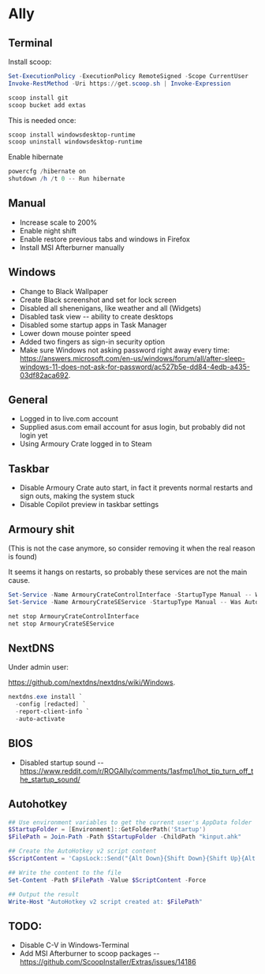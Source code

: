 # Ally

## Terminal

Install scoop:

```powershell
Set-ExecutionPolicy -ExecutionPolicy RemoteSigned -Scope CurrentUser
Invoke-RestMethod -Uri https://get.scoop.sh | Invoke-Expression
```

```powershell
scoop install git
scoop bucket add extas
```

This is needed once:

```powershell
scoop install windowsdesktop-runtime
scoop uninstall windowsdesktop-runtime
```

Enable hibernate

```powershell
powercfg /hibernate on
shutdown /h /t 0 -- Run hibernate
```

## Manual

* Increase scale to 200%
* Enable night shift
* Enable restore previous tabs and windows in Firefox
* Install MSI Afterburner manually

## Windows

* Change to Black Wallpaper
* Create Black screenshot and set for lock screen
* Disabled all shenenigans, like weather and all (Widgets)
* Disabled task view -- ability to create desktops
* Disabled some startup apps in Task Manager
* Lower down mouse pointer speed
* Added two fingers as sign-in security option
* Make sure Windows not asking password right away every time:
  https://answers.microsoft.com/en-us/windows/forum/all/after-sleep-windows-11-does-not-ask-for-password/ac527b5e-dd84-4edb-a435-03df82aca692.

## General

* Logged in to live.com account
* Supplied asus.com email account for asus login, but probably did not login yet
* Using Armoury Crate logged in to Steam

## Taskbar 

* Disable Armoury Crate auto start, in fact it prevents normal restarts and
  sign outs, making the system stuck
* Disable Copilot preview in taskbar settings


## Armoury shit

(This is not the case anymore, so consider removing it when the real reason is found)

It seems it hangs on restarts, so probably these services are not the main cause.

```powershell
Set-Service -Name ArmouryCrateControlInterface -StartupType Manual -- Was Automatic
Set-Service -Name ArmouryCrateSEService -StartupType Manual -- Was Automatic and Running

net stop ArmouryCrateControlInterface
net stop ArmouryCrateSEService
```

## NextDNS

Under admin user:

https://github.com/nextdns/nextdns/wiki/Windows.

```powershell
nextdns.exe install `
  -config [redacted] `
  -report-client-info `
  -auto-activate
```

## BIOS

* Disabled startup sound -- https://www.reddit.com/r/ROGAlly/comments/1asfmp1/hot_tip_turn_off_the_startup_sound/

## Autohotkey

```powershell
## Use environment variables to get the current user's AppData folder
$StartupFolder = [Environment]::GetFolderPath('Startup')
$FilePath = Join-Path -Path $StartupFolder -ChildPath "kinput.ahk"

## Create the AutoHotkey v2 script content
$ScriptContent = 'CapsLock::Send("{Alt Down}{Shift Down}{Shift Up}{Alt Up}")'

## Write the content to the file
Set-Content -Path $FilePath -Value $ScriptContent -Force

## Output the result
Write-Host "AutoHotkey v2 script created at: $FilePath"
```

## TODO:

* Disable C-V in Windows-Terminal
* Add MSI Afterburner to scoop packages -- https://github.com/ScoopInstaller/Extras/issues/14186
